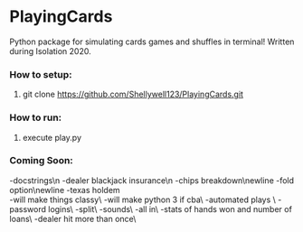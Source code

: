 # PlayingCards
Python package for simulating cards games and shuffles in terminal! Written during Isolation 2020.

### How to setup:
1) git clone https://github.com/Shellywell123/PlayingCards.git

### How to run:
1) execute play.py

### Coming Soon:

-docstrings\n
-dealer blackjack insurance\\n
-chips breakdown\\newline
-fold option\newline
-texas holdem\
-will make things classy\\
-will make python 3 if cba\\
-automated plays \\
-password logins\\
-split\\
-sounds\\
-all in\\
-stats of hands won and number of loans\\
-dealer hit more than once\\